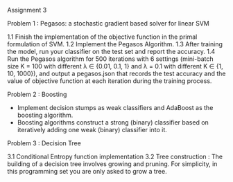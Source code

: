 Assignment 3

Problem 1 : Pegasos: a stochastic gradient based solver for linear SVM

1.1 Finish the implementation of the objective function in the primal formulation of SVM.
1.2 Implement the Pegasos Algorithm.
1.3 After training the model, run your classifier on the test set and report the accuracy.
1.4 Run the Pegasos algorithm for 500 iterations with 6 settings (mini-batch size K = 100 with different λ ∈ {0.01, 0.1, 1} 
    and λ = 0.1 with different K ∈ {1, 10, 1000}), and output a pegasos.json that records the test accuracy and the value of 
    objective function at each iteration during the training process.

Problem 2 : Boosting

- Implement decision stumps as weak classifiers and AdaBoost as the boosting algorithm. 
- Boosting algorithms construct a strong (binary) classifier based on iteratively adding one weak (binary) classifier 
  into it.
  
Problem 3 : Decision Tree

3.1 Conditional Entropy function implementation
3.2 Tree construction : The building of a decision tree involves growing and pruning. For simplicity, in this programming 
    set you are only asked to grow a tree.
